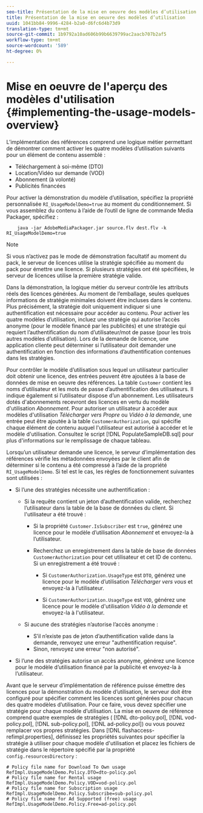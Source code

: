 ```yaml
---
seo-title: Présentation de la mise en oeuvre des modèles d’utilisation
title: Présentation de la mise en oeuvre des modèles d’utilisation
uuid: 1041bb84-9996-4284-b2a0-d6fc6d4b73d9
translation-type: tm+mt
source-git-commit: 1b9792a10ad606b99b6639799ac2aacb707b2af5
workflow-type: tm+mt
source-wordcount: '589'
ht-degree: 0%

---
```



# Mise en oeuvre de l&#39;aperçu des modèles d&#39;utilisation {#implementing-the-usage-models-overview}

L’implémentation des références comprend une logique métier permettant de démontrer comment activer les quatre modèles d’utilisation suivants pour un élément de contenu assemblé :

* Téléchargement à soi-même (DTO)
* Location/Vidéo sur demande (VOD)
* Abonnement (à volonté)
* Publicités financées

Pour activer la démonstration du modèle d’utilisation, spécifiez la propriété personnalisée `RI_UsageModelDemo=true` au moment du conditionnement. Si vous assemblez du contenu à l’aide de l’outil de ligne de commande Media Packager, spécifiez :

```
    java -jar AdobeMediaPackager.jar source.flv dest.flv -k RI_UsageModelDemo=true
```

>[!NOTE]
>
>Si vous n’activez pas le mode de démonstration facultatif au moment du pack, le serveur de licences utilise la stratégie spécifiée au moment du pack pour émettre une licence. Si plusieurs stratégies ont été spécifiées, le serveur de licences utilise la première stratégie valide.

Dans la démonstration, la logique métier du serveur contrôle les attributs réels des licences générées. Au moment de l’emballage, seules quelques informations de stratégie minimales doivent être incluses dans le contenu. Plus précisément, la stratégie doit uniquement indiquer si une authentification est nécessaire pour accéder au contenu. Pour activer les quatre modèles d’utilisation, incluez une stratégie qui autorise l’accès anonyme (pour le modèle financé par les publicités) et une stratégie qui requiert l’authentification du nom d’utilisateur/mot de passe (pour les trois autres modèles d’utilisation). Lors de la demande de licence, une application cliente peut déterminer si l’utilisateur doit demander une authentification en fonction des informations d’authentification contenues dans les stratégies.

Pour contrôler le modèle d’utilisation sous lequel un utilisateur particulier doit obtenir une licence, des entrées peuvent être ajoutées à la base de données de mise en oeuvre des références. La table `Customer` contient les noms d’utilisateur et les mots de passe d’authentification des utilisateurs. Il indique également si l’utilisateur dispose d’un abonnement. Les utilisateurs dotés d&#39;abonnements recevront des licences en vertu du modèle d&#39;utilisation *Abonnement*. Pour autoriser un utilisateur à accéder aux modèles d&#39;utilisation *Télécharger vers Propre* ou *Vidéo à la demande*, une entrée peut être ajoutée à la table `CustomerAuthorization`, qui spécifie chaque élément de contenu auquel l&#39;utilisateur est autorisé à accéder et le modèle d&#39;utilisation. Consultez le script [!DNL PopulateSampleDB.sql] pour plus d&#39;informations sur le remplissage de chaque tableau.

Lorsqu’un utilisateur demande une licence, le serveur d’implémentation des références vérifie les métadonnées envoyées par le client afin de déterminer si le contenu a été compressé à l’aide de la propriété `RI_UsageModelDemo`. Si tel est le cas, les règles de fonctionnement suivantes sont utilisées :

* Si l’une des stratégies nécessite une authentification :

   * Si la requête contient un jeton d’authentification valide, recherchez l’utilisateur dans la table de la base de données du client. Si l&#39;utilisateur a été trouvé :

      * Si la propriété `Customer.IsSubscriber` est `true`, générez une licence pour le modèle d’utilisation *Abonnement* et envoyez-la à l’utilisateur.

      * Recherchez un enregistrement dans la table de base de données `CustomerAuthorization` pour cet utilisateur et cet ID de contenu. Si un enregistrement a été trouvé :

         * Si `CustomerAuthorization.UsageType` est `DTO`, générez une licence pour le modèle d’utilisation *Télécharger vers vous* et envoyez-la à l’utilisateur.

         * Si `CustomerAuthorization.UsageType` est `VOD`, générez une licence pour le modèle d&#39;utilisation *Vidéo à la demande* et envoyez-la à l&#39;utilisateur.
   * Si aucune des stratégies n’autorise l’accès anonyme :

      * S’il n’existe pas de jeton d’authentification valide dans la demande, renvoyez une erreur &quot;authentification requise&quot;.
      * Sinon, renvoyez une erreur &quot;non autorisé&quot;.


* Si l’une des stratégies autorise un accès anonyme, générez une licence pour le modèle d’utilisation financé par la publicité et envoyez-la à l’utilisateur.

Avant que le serveur d’implémentation de référence puisse émettre des licences pour la démonstration du modèle d’utilisation, le serveur doit être configuré pour spécifier comment les licences sont générées pour chacun des quatre modèles d’utilisation. Pour ce faire, vous devez spécifier une stratégie pour chaque modèle d’utilisation. La mise en oeuvre de référence comprend quatre exemples de stratégies ( [!DNL dto-policy.pol], [!DNL vod-policy.pol], [!DNL sub-policy.pol], [!DNL ad-policy.pol]) ou vous pouvez remplacer vos propres stratégies. Dans [!DNL flashaccess-refimpl.properties], définissez les propriétés suivantes pour spécifier la stratégie à utiliser pour chaque modèle d&#39;utilisation et placez les fichiers de stratégie dans le répertoire spécifié par la propriété `config.resourcesDirectory` :

```
# Policy file name for Download To Own usage  
RefImpl.UsageModelDemo.Policy.DTO=dto-policy.pol  
# Policy file name for Rental usage  
RefImpl.UsageModelDemo.Policy.VOD=vod-policy.pol  
# Policy file name for Subscription usage  
RefImpl.UsageModelDemo.Policy.Subscribe=sub-policy.pol  
# Policy file name for Ad Supported (free) usage  
RefImpl.UsageModelDemo.Policy.Free=ad-policy.pol
```

